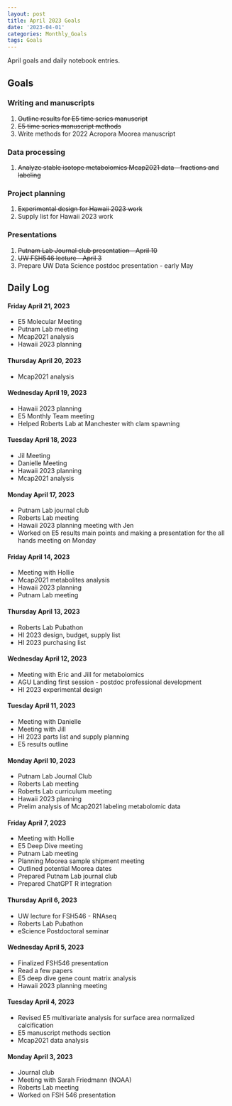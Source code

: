 ```yaml
---
layout: post
title: April 2023 Goals
date: '2023-04-01'
categories: Monthly_Goals
tags: Goals
---
```

April goals and daily notebook entries. 

## Goals  

### Writing and manuscripts 
              
1. ~~Outline results for E5 time series manuscript~~ 
2. ~~E5 time series manuscript methods~~  
3. Write methods for 2022 Acropora Moorea manuscript 

### Data processing  

1. ~~Analyze stable isotope metabolomics Mcap2021 data - fractions and labeling~~    

### Project planning 

1. ~~Experimental design for Hawaii 2023 work~~ 
2. Supply list for Hawaii 2023 work 

### Presentations

1. ~~Putnam Lab Journal club presentation - April 10~~
2. ~~UW FSH546 lecture - April 3~~ 
3. Prepare UW Data Science postdoc presentation - early May 

## **Daily Log**   

#### Friday April 21, 2023  

- E5 Molecular Meeting
- Putnam Lab meeting 
- Mcap2021 analysis 
- Hawaii 2023 planning

#### Thursday April 20, 2023  

- Mcap2021 analysis 

#### Wednesday April 19, 2023  

- Hawaii 2023 planning 
- E5 Monthly Team meeting
- Helped Roberts Lab at Manchester with clam spawning

#### Tuesday April 18, 2023  

- Jil Meeting
- Danielle Meeting
- Hawaii 2023 planning 
- Mcap2021 analysis 

#### Monday April 17, 2023  

- Putnam Lab journal club 
- Roberts Lab meeting 
- Hawaii 2023 planning meeting with Jen 
- Worked on E5 results main points and making a presentation for the all hands meeting on Monday

#### Friday April 14, 2023  

- Meeting with Hollie
- Mcap2021 metabolites analysis 
- Hawaii 2023 planning
- Putnam Lab meeting

#### Thursday April 13, 2023  

- Roberts Lab Pubathon
- HI 2023 design, budget, supply list 
- HI 2023 purchasing list 

#### Wednesday April 12, 2023  

- Meeting with Eric and Jill for metabolomics
- AGU Landing first session - postdoc professional development
- HI 2023 experimental design

#### Tuesday April 11, 2023  

- Meeting with Danielle
- Meeting with Jill 
- HI 2023 parts list and supply planning
- E5 results outline 

#### Monday April 10, 2023  

- Putnam Lab Journal Club
- Roberts Lab meeting
- Roberts Lab curriculum meeting 
- Hawaii 2023 planning 
- Prelim analysis of Mcap2021 labeling metabolomic data 

#### Friday April 7, 2023  

- Meeting with Hollie
- E5 Deep Dive meeting 
- Putnam Lab meeting 
- Planning Moorea sample shipment meeting 
- Outlined potential Moorea dates
- Prepared Putnam Lab journal club
- Prepared ChatGPT R integration 

#### Thursday April 6, 2023  

- UW lecture for FSH546 - RNAseq
- Roberts Lab Pubathon 
- eScience Postdoctoral seminar 

#### Wednesday April 5, 2023  

- Finalized FSH546 presentation
- Read a few papers
- E5 deep dive gene count matrix analysis
- Hawaii 2023 planning meeting 

#### Tuesday April 4, 2023  

- Revised E5 multivariate analysis for surface area normalized calcification
- E5 manuscript methods section
- Mcap2021 data analysis 

#### Monday April 3, 2023  

- Journal club
- Meeting with Sarah Friedmann (NOAA)
- Roberts Lab meeting
- Worked on FSH 546 presentation